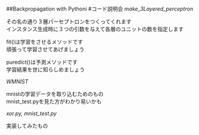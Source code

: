 ##Backpropagation with Pythoni
#コード説明会
*make_3Layered_perceptron*

その名の通り３層パーセプトロンをつくってくれます  
インスタンス生成時に３つの引数を与えて各層のユニットの数を指定します

fit()は学習をさせるメソッドです  
頑張って学習させてあげましょう  

puredict()は予測メソッドです  
学習結果を世に知らしめましょう

*WMNIST*

mnistの学習データを取り込むためのもの  
mnist_test.pyを見た方がわかり易いかも

*xor.py, mnist_test.py*

実装してみたもの  



